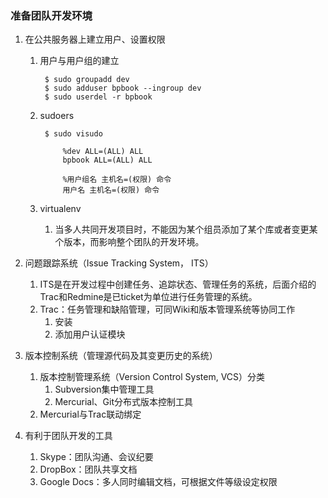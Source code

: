 ### 准备团队开发环境 ###
1. 在公共服务器上建立用户、设置权限
	1. 用户与用户组的建立

			$ sudo groupadd dev
			$ sudo adduser bpbook --ingroup dev
			$ sudo userdel -r bpbook

	2. sudoers

			$ sudo visudo
			
				%dev ALL=(ALL) ALL
				bpbook ALL=(ALL) ALL
				
				%用户组名 主机名=(权限) 命令
				用户名 主机名=(权限) 命令
	3. virtualenv
		1. 当多人共同开发项目时，不能因为某个组员添加了某个库或者变更某个版本，而影响整个团队的开发环境。
2. 问题跟踪系统（Issue Tracking System， ITS）
	1. ITS是在开发过程中创建任务、追踪状态、管理任务的系统，后面介绍的Trac和Redmine是已ticket为单位进行任务管理的系统。
	2. Trac：任务管理和缺陷管理，可同Wiki和版本管理系统等协同工作
		1. 安装
		2. 添加用户认证模块

3. 版本控制系统（管理源代码及其变更历史的系统）
	1. 版本控制管理系统（Version Control System, VCS）分类
		1. Subversion集中管理工具
		2. Mercurial、Git分布式版本控制工具
	2. Mercurial与Trac联动绑定
4. 有利于团队开发的工具
	1. Skype：团队沟通、会议纪要
	2. DropBox：团队共享文档
	3. Google Docs：多人同时编辑文档，可根据文件等级设定权限


